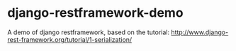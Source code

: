 django-restframework-demo
=========================

A demo of django restframework, based on the tutorial: http://www.django-rest-framework.org/tutorial/1-serialization/
